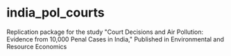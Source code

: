 # india_pol_courts
Replication package for the study "Court Decisions and Air Pollution: Evidence from 10,000 Penal Cases in India," Published in Environmental and Resource Economics
